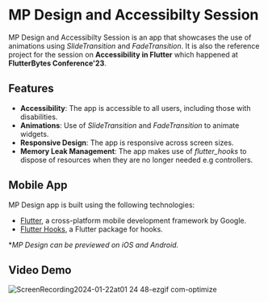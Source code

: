 # MP Design and Accessibilty Session
MP Design and Accessibilty Session is an app that showcases the use of animations using *SlideTransition* and *FadeTransition*. It is also the reference project for the session on **Accessibility in Flutter** which happened at **FlutterBytes Conference'23**.

## Features
- **Accessibility**: The app is accessible to all users, including those with disabilities.
- **Animations**: Use of *SlideTransition* and *FadeTransition* to animate widgets.
- **Responsive Design**: The app is responsive across screen sizes.
- **Memory Leak Management**: The app makes use of *flutter_hooks* to dispose of resources when they are no longer needed e.g controllers.

## Mobile App
MP Design app is built using the following technologies:

- [Flutter](https://flutter.dev/), a cross-platform mobile development framework by Google.
- [Flutter Hooks](https://pub.dev/packages/flutter_hooks), a Flutter package for hooks.

**MP Design can be previewed on iOS and Android.*

## Video Demo
![ScreenRecording2024-01-22at01 24 48-ezgif com-optimize](https://github.com/Lord-Chris/mp_design/assets/58702861/bc647ae3-3d64-4304-8896-73cec161dc6d)
